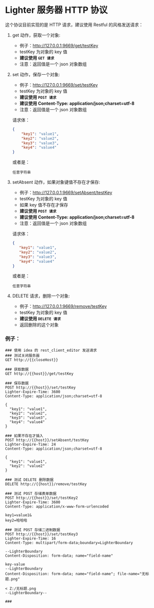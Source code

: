 # Lighter 服务器 HTTP 协议

这个协议目前实现的是 HTTP 请求，建议使用 Restful 的风格发送请求：
1. get 动作，获取一个对象:
    + 例子：http://127.0.0.1:9669/get/testKey
    + testKey 为对象的 key 值
    + **建议使用 `GET 请求`**
    + 注意：返回值是一个 json 对象数组
    
2. set 动作，保存一个对象:
    + 例子：http://127.0.0.1:9669/set/testKey
    + testKey 为对象的 key 值
    + **建议使用 `POST 请求`**
    + **建议使用 Content-Type: application/json;charset=utf-8**
    + 注意：返回值是一个 json 对象数组
    
    请求体：
    ```json
    {
        "key1": "value1",
        "key2": "value2",
        "key3": "value3",
        "key4": "value4"
    }
    ```
    或者是：
    ```text
    任意字符串
    ```

3. setAbsent 动作，如果对象键值不存在才保存:
    + 例子：http://127.0.0.1:9669/setAbsent/testKey
    + testKey 为对象的 key 值
    + 如果 key 值不存在才保存
    + **建议使用 `POST 请求`**
    + **建议使用 Content-Type: application/json;charset=utf-8**
    + 注意：返回值是一个 json 对象数组
        
    请求体：
    ```json
    {
       "key1": "value1",
       "key2": "value2",
       "key3": "value3",
       "key4": "value4"
    }
    ```
    或者是：
    ```text
    任意字符串
    ```
    
4. DELETE 请求，删除一个对象:
    + 例子：http://127.0.0.1:9669/remove/testKey
    + testKey 为对象的 key 值
    + **建议使用 `DELETE 请求`**
    + 返回删除的这个对象


### 例子：
```http request
### 使用 idea 的 rest_client_editor 发送请求
### 测试关闭服务器
GET http://{{closeHost}}

### 获取数据
GET http://{{host}}/get/testKey

### 保存数据
POST http://{{host}}/set/testKey
Lighter-Expire-Time: 3600
Content-Type: application/json;charset=utf-8

{
  "key1": "value1",
  "key2": "value2",
  "key3": "value3",
  "key4": "value4"
}

### 如果不存在才插入
POST http://{{host}}/setAbsent/testKey
Lighter-Expire-Time: 24
Content-Type: application/json;charset=utf-8

{
  "key1": "value1",
  "key2": "value2"
}

### 测试 DELETE 删除数据
DELETE http://{{host}}/remove/testKey

### 测试 POST 存储表单数据
POST http://{{host}}/set/testKey2
Lighter-Expire-Time: 3600
Content-Type: application/x-www-form-urlencoded

key1=value1&
key2=哈哈哈

### 测试 POST 存储二进制数据
POST http://{{host}}/set/testKey3
Lighter-Expire-Time: 16
Content-Type: multipart/form-data;boundary=LighterBoundary

--LighterBoundary
Content-Disposition: form-data; name="field-name"

key-value
--LighterBoundary
Content-Disposition: form-data; name="field-name"; file-name="无标题.png"

< Z:/无标题.png
--LighterBoundary--

###
```
    